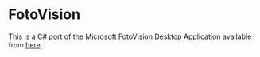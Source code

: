 FotoVision
==========

This is a C# port of the Microsoft FotoVision Desktop Application available from [here](http://msdn.microsoft.com/en-us/library/aa446508.aspx).
